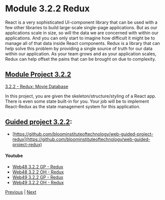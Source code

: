 #  Module 3.2.2 Redux

React is a very sophisticated UI-component library that can be used with a few other libraries to build large-scale single-page applications. But as our applications scale in size, so will the data we are concerned with within our applications. And you can only start to imagine how difficult it might be to manage all of that data inside React components. Redux is a library that can help solve this problem by providing a single source of truth for our data within our application. As your team grows and as your application scales, Redux can help offset the pains that can be brought on due to complexity.

##  [Module Project 3.2.2](../Assign322/README.md)

[3.2.2 - Redux: Movie Database](https://github.com/bloominstituteoftechnology/web-module-project-redux)

In this project, you are given the skeleton/structure/styling of a React app. There is even some state built-in for you. Your job will be to implement React-Redux as the state management system for this application.

## [Guided project 3.2.2](./Guided322):

-   [https://github.com/bloominstituteoftechnology/web-guided-project-redux](https://github.com/bloominstituteoftechnology/web-guided-project-redux)

####    Youtube

-  [Web48 3.2.2 GP - Redux](https://youtu.be/HRkQjFVjNH4)
-  [Web48 3.2.2 OH - Redux ](https://www.youtube.com/watch?v=shr7l58Weg0)
-  [Web49 3.2.2 GP - Redux](https://youtu.be/SeKXpBy1WpI)
-  [Web49 3.2.2 OH - Redux ](https://youtu.be/1QLBGMZiMsw)



[Previous](./Object_5.md) | [Next](./QA.md)